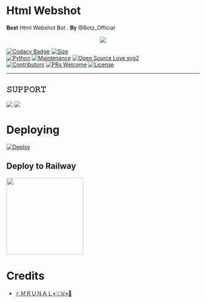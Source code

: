 # Html Webshot
 𝐁𝐞𝐬𝐭 Html Webshot Bot . 𝐁𝐲 @Botz_Official
 
 <p align="center">
  <img src="https://telegra.ph/file/c2c7bf43dc4adcb35c532.jpg">
</p>


[![Codacy Badge](https://api.codacy.com/project/badge/Grade/f7c51539e67b483bb8d7749acca51d3a)](https://app.codacy.com/gh/msy1717/htmlWebshot?utm_source=github.com&utm_medium=referral&utm_content=msy1717/htmlWebshot&utm_campaign=Badge_Grade_Settings)
[![Size](https://img.shields.io/github/repo-size/msy1717/htmlWebshot?style=flat-square&color=green)](https://github.com/msy1717/htmlWebshot)   
[![Python](https://img.shields.io/badge/Python-v3.9-blue)](https://www.python.org/)
[![Maintenance](https://img.shields.io/badge/Maintained%3F-yes-green.svg)](https://github.com/msy1717/htmlWebshot/commit-activity)
[![Open Source Love svg2](https://badges.frapsoft.com/os/v2/open-source.svg?v=103)](https://github.com/msy1717/htmlWebshot)   
[![Contributors](https://img.shields.io/github/contributors/msy1717/Telegraph-Uploader?style=flat-square&color=green)](https://github.com/msy1717/htmlWebshot/contributors)
[![PRs Welcome](https://img.shields.io/badge/PRs-welcome-brightgreen.svg?style=flat-square)](https://makeapullrequest.com)
[![License](https://img.shields.io/badge/License-AGPL-blue)](https://github.com/msy1717/htmlWebshot/main/LICENSE)

----
## 𝚂𝚄𝙿𝙿𝙾𝚁𝚃 
                          
<a href="https://t.me/BotzOfficial_Support"><img src="https://img.shields.io/badge/Join-SUPPORT%20GROUP-red.svg?logo=Telegram"></a>
<a href="https://t.me/Botz_Official"><img src="https://img.shields.io/badge/Join-SUPPORT%20CHANNEL-red.svg?logo=Telegram"></a>
   
# Deploying
[![Deploy](https://www.herokucdn.com/deploy/button.svg)](https://heroku.com/deploy)
## Deploy to Railway
<p><a href=https://github.com/msy1717/htmlWebshot/issues/7> <img src="https://img.shields.io/badge/Deploy%20To%20Railway-blueviolet?style=for-the-badge&logo=railway" width="200""/></a></p>

 
# Credits
- [⚡️ ＭＲＵＮＡＬ•🇮🇳•🚀](https://t.me/Godmrunal)



